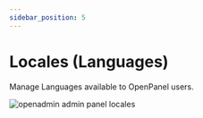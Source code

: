 ```yaml
---
sidebar_position: 5
---
```


# Locales (Languages)

Manage Languages available to OpenPanel users.

![openadmin admin panel locales](/img/admin/locales.png)
